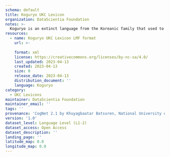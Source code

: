 ```yaml
---
schema: default
title: Koguryo UKC Lexicon
organization: DataScientia Foundation
notes: >-
  Koguryo is an extinct language from the Koreanic family that used to be spoken in Eurasia. The UKC Lexicon of Koguryo is represented as a lexico-semantic network. It consists of words, word senses, synsets, as well as sense-level and synset-level relationships
resources:
  - name: Koguryo UKC Lexicon LMF format
    url: >-
      
    format: xml
    license: https://creativecommons.org/licenses/by-nc-sa/4.0/
    last_updated: 2023-04-13
    created: 2023-04-13
    size: 0
    release_date: 2023-04-13
    distribution_document: ''
    language: Koguryo
category:
  - UKC Lexicons
maintainer: DataScientia Foundation
maintainer_email: ''
tags: ''
provenance: 'CogNet 2.1 by Khuyagbaatar Batsuren, National University of Mongolia (http://cognet.ukc.disi.unitn.it); Princeton WordNet 2.1 by Princeton University (https://wordnet.princeton.edu)'
version: '1.0'
dataset_level: Language Level (L1-2)
dataset_access: Open Access
dataset_description: ''
landing_page: ''
latitude_map: 0.0
longitude_map: 0.0
---
```

